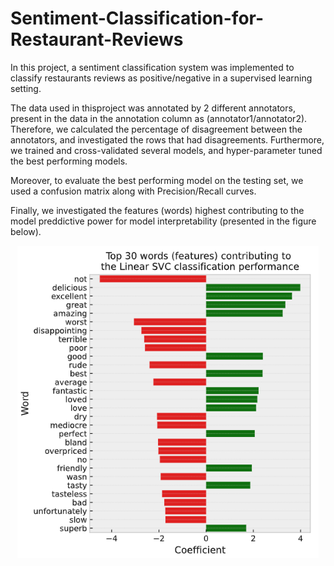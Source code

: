 # Sentiment-Classification-for-Restaurant-Reviews

In this project, a sentiment classification system was implemented to classify restaurants reviews as positive/negative in a supervised learning setting.

The data used in thisproject was annotated by 2 different annotators, present in the data in the annotation column as (annotator1/annotator2). Therefore, we calculated the percentage of disagreement between the annotators, and investigated the rows that had disagreements. Furthermore, we trained and cross-validated several models, and hyper-parameter tuned the best performing models.

Moreover, to evaluate the best performing model on the testing set, we used a confusion matrix along with Precision/Recall curves.

Finally, we investigated the features (words) highest contributing to the model preddictive power for model interpretability (presented in the figure below).

<p align="center">
  <img src="LSVC_FeatImp_plot.png" height = "500"/>
</p>
